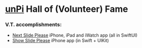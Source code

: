 # [unPi](https://www.unpi.ro/english) Hall of (Volunteer) Fame

### V.T. accomplishments:
- [Next Slide Please](https://apps.apple.com/tt/developer/asociația-unpi-pentru-școlari/id1553905842) iPhone, iPad and iWatch app (all in SwiftUI)
- [Show Slide Please](https://apps.apple.com/tt/developer/asociația-unpi-pentru-școlari/id1553905842) iPhone app (in Swift + UIKit)
